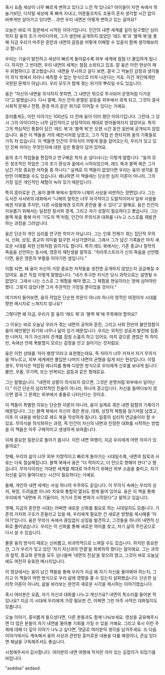 혹시 요즘 세상이 너무 빠르게 변하고 있다고 느낀 적 있나요?
아이들이 자연 속에서 뛰놀기보단, 디지털 세상에 푹 빠져 지내고, 어른들조차도 조용히 혼자 생각할 시간 없이 바쁘게만 살아가고 있다면… 과연 우리 내면은 어떻게 변하고 있는 걸까요?

오늘은 바로 이 질문에서 시작된 이야기입니다. 인간의 내면 세계를 깊이 탐구했던 심리학자 칼 융의 초기 아이디어와, 그가 생전에 공개하지 않았던 ‘레드 북’과 ‘블랙 북’을 통해 지금 우리가 마주한 혼란과 내면의 갈등을 어떻게 이해할 수 있을지 함께 생각해보려고 합니다.

우리는 기술이 발전하고 세상이 빠르게 돌아갈수록 외부 세계에 점점 더 몰입하게 됩니다. 하지만 그 반대편, 우리 내면의 세계는 점점 소외되고 있죠. 칼 융은 이런 현상이 매우 위험하다고 경고했습니다. 내면을 무시하고 살다 보면, 결국 그 억눌린 감정과 생각들이 의식 밖에서 자라나 예측할 수 없는 방식으로 터져 나온다는 거죠. 이건 개인에게만 국한된 문제가 아닙니다. 우리 모두가 함께 겪는 위기의 뿌리일 수도 있습니다.

융은 “자신의 내면을 의식하지 못하면, 그 내면은 밖으로 투사되어 운명처럼 다가온다”고 말했습니다. 다시 말해, 자신 안의 분열된 갈등을 외부에서 겪게 되고, 그것이 결국 사회적 문제나 전쟁, 환경 파괴 같은 위기로 이어질 수 있다는 거예요.

흥미롭게도, 이런 이야기는 100년도 더 전에 융이 이미 했던 이야기입니다. 그런데 그 당시 그의 아이디어는 너무 급진적이고 상징적이라 제대로 받아들여지지 않았어요. 특히 그의 핵심적인 통찰이 담긴 ‘레드 북’과 ‘블랙 북’은 오랜 시간 동안 일반에 공개되지 않았습니다. 융은 이 책들을 거의 예언서처럼 남겼고, 그가 직접 쓴 판타지와 꿈의 기록들로 가득 차 있습니다. 이 책들엔 인간의 무의식이 어떻게 말을 걸어오는지, 우리가 잊고 있던 진짜 자아는 무엇인지에 대한 깊은 통찰이 담겨 있어요.

융의 초기 작업들을 편집하고 연구해온 학자 손 샴다사니는 이렇게 말합니다. “융의 모든 창조적인 작업은 그의 초기 환상과 꿈에서 시작되었으며, 레드 북과 블랙 북은 그가 남긴 가장 중요한 저작들 중 하나다.” 실제로 이 책들이 없었다면 우리는 융의 생각을 절반만 이해했을 수도 있습니다. 왜냐하면 이 책들에는 단순한 심리 이론이 아니라, 그의 가장 깊은 개인적인 체험이 녹아 있기 때문입니다.

특히 흥미로운 건, 융이 블랙 북에서 철학자 니체의 사상을 비판하는 장면입니다. 그는 도서관 사서와의 대화에서 “니체의 철학은 너무 자극적이고 도발적이어서 일부 사람들에겐 자유를 주지만, 다른 사람들에겐 오히려 혼란을 줄 수 있다”고 말해요. 융은 인간이 자유롭기 위해서는 일정한 질서와 경계, 그리고 자기 성찰이 필요하다고 봤습니다. 그는 블랙 북을 통해 마치 ‘기도의 책’처럼, 인간이 무의식과 대화를 나누고 스스로를 재발견하는 과정을 그려냅니다.

융은 단순히 개인 심리를 연구한 학자가 아닙니다. 그는 인류 전체가 겪는 집단적 무의식, 신화, 상징, 종교의 의미를 탐구한 사상가였어요. 그래서 그가 남긴 기록들은 마치 새로운 시대를 위한 신화처럼 읽히기도 합니다. 특히 레드 북에서는, 기존 종교나 철학의 죽음을 선언하는 동시에, 영혼의 재탄생을 말하죠. “차라투스트라가 신의 죽음을 선언했다면, 융은 영혼의 부활을 이야기한 셈입니다.”

이쯤 되면, 왜 융이 자신의 가장 중요한 저작들을 생전엔 공개하지 않았는지 궁금해질 수 있어요. 융은 직접 이렇게 말했습니다. “내가 추구한 지식은 당시 과학으로는 설명될 수 없었다. 그래서 나는 스스로 그 체험을 해야 했고, 그 체험을 현실이라는 땅에 심어야만 했다. 그렇지 않았다면 그저 주관적인 가정일 뿐이었을 것이다.”

여기까지 들어보면, 융의 작업은 단순한 학문이 아니라 하나의 영적인 여정이자 시대를 향한 메시지로 느껴지지 않나요?

그렇다면 왜 지금, 우리가 칼 융의 ‘레드 북’과 ‘블랙 북’에 주목해야 할까요?

그 이유는 바로 오늘날 우리가 겪는 내면의 공허와 혼란, 그리고 사회 전반의 불안정함이 융이 예언했던 위기와 너무나 닮아 있기 때문입니다. 우리는 외적인 성공과 발전에 집중한 나머지, 자기 자신과의 관계를 점점 소홀히 하고 있어요. 마치 겉으론 괜찮은 척 하지만, 속에선 언제 폭발할지 모르는 감정을 안고 살아가는 것처럼요.

융은 이런 상태를 ‘자아 팽창’이라고 표현했는데요, 즉 자아가 너무 커져서 자기 무의식을 억누르고, 외부 세계에만 몰입한 나머지 내면의 균형을 잃게 되는 현상입니다. 이럴 경우, 무의식은 억압된 에너지를 통해 다양한 방식으로 우리에게 신호를 보내게 됩니다. 불안, 우울, 무기력, 또는 반복되는 갈등과 같은 형태로요.

그는 말했습니다. "내면의 상황이 의식되지 않으면, 그것은 운명처럼 외부에서 일어난다."
이건 단순히 심리학적인 진술이 아니라, 하나의 경고입니다. 자신을 들여다보지 않으면 결국 그 문제는 외부에서 충돌로 나타난다는 것이죠.

이 책들이 특별한 이유는 단순한 이론이 아니라, 융이 실제로 겪은 내면 탐험의 기록이기 때문입니다. 그는 블랙 북에서 자신이 겪은 환상, 대화, 상징적 체험을 일기처럼 남겼고, 이후 이 내용을 바탕으로 레드 북을 작성하게 됩니다. 일종의 심리적 연금술이라 할 수 있죠. 무의식을 의식화하는 과정, 즉 인간이 자신의 내면과 진정한 대화를 시작하는 방법을 이 책들은 아주 구체적이고 생생하게 보여줍니다.

이제 중요한 질문으로 돌아가 봅시다.
이런 내면 여행이, 지금 우리에게 어떤 의미가 있을까요?

첫째, 우리의 삶이 너무 외부 지향적이고 빠르게 돌아가는 시대일수록, 내면의 침묵과 사유는 더욱 절실해집니다. 블랙 북에서 융은 “더 작아지고, 더 안으로 향해야 한다”고 했습니다. 무의식이라는 거대한 세계를 제대로 마주하기 위해선 외부 소음을 줄이고, 자기 자신을 깊이 들여다보는 시간이 필요하다는 거예요.

둘째, 개인의 내면 세계는 사실 하나의 우주와도 같습니다. 이 무의식 속에는 우리의 상처, 욕망, 두려움뿐 아니라 치유와 통합의 열쇠도 함께 들어 있어요. 융은 이 책을 통해 우리에게 “내면에 귀 기울이라, 거기서 진짜 변화가 시작된다”고 말하고 있습니다.

셋째, 지금의 혼란한 시대는 어쩌면 새로운 신화를 필요로 하는 시대일지도 모릅니다. 기존의 가치와 구조가 흔들리고 있을 때, 우리에게 필요한 건 새로운 방향을 제시해줄 ‘이야기’입니다. 융은 무의식 속에서 끊임없이 상징을 발견하고, 그것들을 하나의 내면적 신화로 풀어냈습니다. 우리는 이 신화를 통해 새로운 의미를 찾고, 자기 삶의 주인공으로 다시 설 수 있습니다.

물론 융의 방식이 때로는 신비롭고, 비과학적으로 느껴질 수도 있습니다. 하지만 중요한 건, 그가 우리가 잊고 있던 ‘자기 자신과의 연결’을 회복하려 했다는 점이에요. 그는 과학과 철학, 종교와 문학을 모두 넘나들며 ‘내면의 진실’을 찾으려 했고, 그것이 바로 오늘날에도 여전히 유효한 메시지입니다.

이 영상에서는 융이 남긴 책들을 통해 우리가 지금 왜 자기 자신을 돌아봐야 하는지, 그리고 이 책들이 어떤 방식으로 우리 삶에 영향을 줄 수 있는지 살펴봤습니다. 단순한 심리학 이론이 아니라, 삶을 바라보는 완전히 새로운 시각을 제시하는 이야기였습니다.

혹시 여러분은 요즘, 자기 자신과 대화를 나누고 계신가요?
내면의 목소리를 들어본 적 있나요?
지금 이 시대에 우리에게 가장 필요한 건, 어쩌면 그런 아주 사적인 대화일지도 모릅니다.

오늘 이야기, 흥미롭게 들으셨다면, 다른 분들과도 함께 나눠보세요.
영상을 공유해주시면 더 많은 분들이 자기 내면을 돌아볼 기회를 가질 수 있을 거예요.
그리고 혹시 이런 주제에 대해 더 깊이 이야기 나누고 싶다면, 댓글로 여러분의 생각을 남겨주세요.
또 다음 이야기에서도 계속해서 융의 사상과 관련된 흥미로운 내용을 다룰 예정이니, 관심 있다면 채널을 구독해주셔도 좋습니다.

시청해주셔서 감사합니다.
여러분의 내면 여행에 작지만 의미 있는 길잡이가 되었기를 바랍니다.


"asddsa" asdasd.